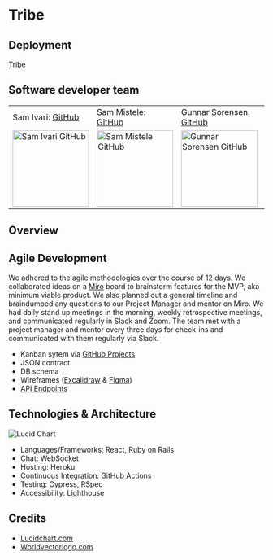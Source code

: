 # Tribe

## Deployment

[Tribe](https://fe-tribe.herokuapp.com/)

## Software developer team

<table>
    <tr>
        <td> Sam Ivari: <a href="https://github.com/samivari">GitHub</td>
        <td> Sam Mistele: <a href="https://github.com/SamusMist">GitHub</td>
        <td> Gunnar Sorensen: <a href="https://github.com/glsorensen">GitHub</td>
        <td> Eldridge Turambi: <a href="https://github.com/Eldridge-Turambi">Github</td>
        <td> Lauralyn Watson: <a href="https://github.com/lswatson16">Github</td>
        <td> Dillon Parker: <a href="https://github.com/Prkr93">Github</td>
        <td> Andrew Musselman: <a href="https://github.com/Andrew-Musselman">Github</td>
        <td> Rory Magee: <a href="https://github.com/roryemagee1">Github</td>
    </tr>
 <td><img src="https://avatars.githubusercontent.com/u/87387139?v=4" alt="Sam Ivari GitHub"
 width="150" height="auto" /></td>
 <td><img src="https://avatars.githubusercontent.com/u/89484102?v=4" alt="Sam Mistele GitHub"
 width="150" height="auto" /></td>
 <td><img src="https://avatars.githubusercontent.com/u/81265307?v=4" alt="Gunnar Sorensen GitHub"
 width="150" height="auto" /></td>
 <td><img src="https://avatars.githubusercontent.com/u/87398716?v=4" alt="Eldridge Turambi GitHub"
 width="150" height="auto" /></td>
 <td><img src="https://avatars.githubusercontent.com/u/93230374?v=4" alt="Lauralyn Watson GitHub"
 width="150" height="auto" /></td>
 <td><img src="https://avatars.githubusercontent.com/u/90285348?v=4" alt="Dillon Parker GitHub"
 width="150" height="auto" /></td>
 <td><img src="https://avatars.githubusercontent.com/u/92277979?v=4" alt="Andrew Musselman GitHub"
 width="150" height="auto" /></td>
 <td><img src="https://avatars.githubusercontent.com/u/92283709?v=4" alt="Rory Magee GitHub"
 width="150" height="auto" /></td>
</table>

## Overview

## Agile Development

We adhered to the agile methodologies over the course of 12 days. We collaborated ideas on a [Miro](https://miro.com/app/board/uXjVO1zKKQA=/) board to brainstorm features for the MVP, aka minimum viable product. We also planned out a general timeline and braindumped any questions to our Project Manager and mentor on Miro. We had daily stand up meetings in the morning, weekly retrospective meetings, and communicated regularly in Slack and Zoom. The team met with a project manager and mentor every three days for check-ins and communicated with them regularly via Slack.

- Kanban sytem via [GitHub Projects](https://github.com/orgs/Tribe-Turing/projects/1)
- JSON contract
- DB schema
- Wireframes ([Excalidraw](https://excalidraw.com/#room=2375e1d4685f261149f5,6jF7oVpCf2QKov0c0hTuag) & [Figma](https://www.figma.com/file/lVCJisPvpdz075rT6nKBOR/Tribe))
- [API Endpoints](https://documenter.getpostman.com/view/20017443/Uz59PzXu)

## Technologies & Architecture

![Lucid Chart](https://user-images.githubusercontent.com/93230374/170495899-edd6d611-6a8e-4549-a304-57b8b00956e5.png)

- Languages/Frameworks: React, Ruby on Rails
- Chat: WebSocket
- Hosting: Heroku
- Continuous Integration: GitHub Actions
- Testing: Cypress, RSpec
- Accessibility: Lighthouse

## Credits
- [Lucidchart.com](http://www.lucidchart.com)
- [Worldvectorlogo.com](http://worldvectorlogo.com/)
